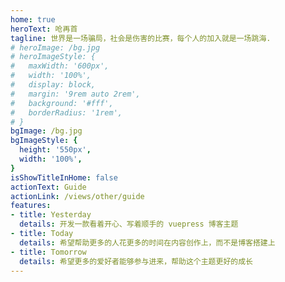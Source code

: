 ```yaml
---
home: true
heroText: 呛再首
tagline: 世界是一场骗局，社会是伤害的比赛，每个人的加入就是一场跳海.
# heroImage: /bg.jpg
# heroImageStyle: {
#   maxWidth: '600px',
#   width: '100%',
#   display: block,
#   margin: '9rem auto 2rem',
#   background: '#fff',
#   borderRadius: '1rem',
# }
bgImage: /bg.jpg
bgImageStyle: {
  height: '550px',
  width: '100%',
}
isShowTitleInHome: false
actionText: Guide
actionLink: /views/other/guide
features:
- title: Yesterday
  details: 开发一款看着开心、写着顺手的 vuepress 博客主题
- title: Today
  details: 希望帮助更多的人花更多的时间在内容创作上，而不是博客搭建上
- title: Tomorrow
  details: 希望更多的爱好者能够参与进来，帮助这个主题更好的成长
---
```


<!-- https://vimalate.github.io/blogs/ -->